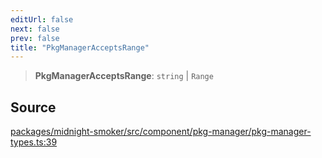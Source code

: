 ```yaml
---
editUrl: false
next: false
prev: false
title: "PkgManagerAcceptsRange"
---
```


> **PkgManagerAcceptsRange**: `string` \| `Range`

## Source

[packages/midnight-smoker/src/component/pkg-manager/pkg-manager-types.ts:39](https://github.com/boneskull/midnight-smoker/blob/417858b/packages/midnight-smoker/src/component/pkg-manager/pkg-manager-types.ts#L39)
